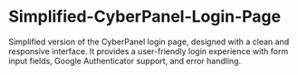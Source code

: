 # Simplified-CyberPanel-Login-Page
Simplified version of the CyberPanel login page, designed with a clean and responsive interface. It provides a user-friendly login experience with form input fields, Google Authenticator support, and error handling.
